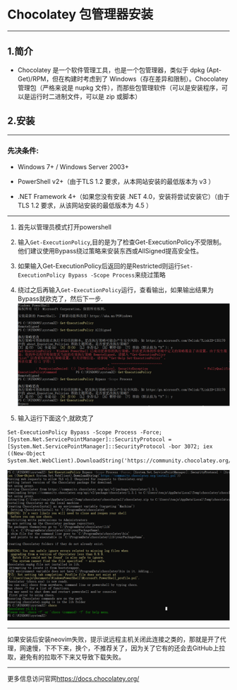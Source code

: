 # Chocolatey 包管理器安装  
***

## 1.简介  
* Chocolatey 是一个软件管理工具，也是一个包管理器，类似于 dpkg (Apt-Get)/RPM，但在构建时考虑到了 Windows（存在差异和限制）。Chocolatey 管理包（严格来说是 nupkg 文件），而那些包管理软件（可以是安装程序，可以是运行时二进制文件，可以是 zip 或脚本）  

## 2.安装  
***
### 先决条件:  

* Windows 7+ / Windows Server 2003+  

* PowerShell v2+（由于TLS 1.2 要求，从本网站安装的最低版本为 v3 ）  

* .NET Framework 4+（如果您没有安装 .NET 4.0，安装将尝试安装它）（由于TLS 1.2 要求，从该网站安装的最低版本为  4.5 ）  

***
1. 首先以管理员模式打开powershell 

2. 输入`Get-ExecutionPolicy`,目的是为了检查Get-ExecutionPolicy不受限制。他们建议使用Bypass绕过策略来安装东西或AllSigned提高安全性。

3. 如果输入Get-ExecutionPolicy后返回的是Restricted则运行`Set-ExecutionPolicy Bypass -Scope Process`来绕过策略  

4. 绕过之后再输入`Get-ExecutionPolicy`运行，查看输出，如果输出结果为Bypass就欧克了，然后下一步. 
![](https://github.com/teajoonie/mynote/blob/main/picture/choco_install_1.png) 

5. 输入运行下面这个,就欧克了  
```
Set-ExecutionPolicy Bypass -Scope Process -Force; [System.Net.ServicePointManager]::SecurityProtocol = [System.Net.ServicePointManager]::SecurityProtocol -bor 3072; iex ((New-Object System.Net.WebClient).DownloadString('https://community.chocolatey.org/install.ps1'))
```
![](https://github.com/teajoonie/mynote/blob/main/picture/choco_install_2.png)
***
如果安装后安装neovim失败，提示说远程主机关闭此连接之类的，那就是开了代理，网速慢，下不下来，换个，不推荐关了，因为关了它有的还会去GitHub上拉取，避免有的拉取不下来又导致下载失败。
***
更多信息访问官网<https://docs.chocolatey.org/>

